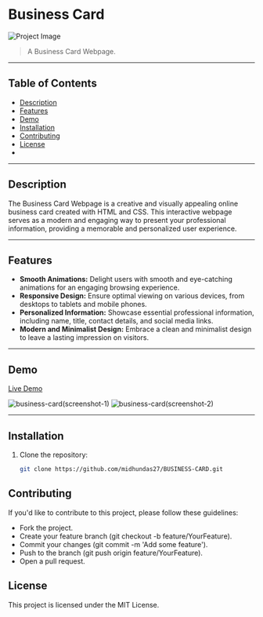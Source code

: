 # Business Card

![Project Image](https://github.com/midhundas27/BUSINESS-CARD/assets/114917096/bdf22b51-a077-410b-82b7-d41e0154c2ec)

> A Business Card Webpage.

---

## Table of Contents

- [Description](#description)
- [Features](#features)
- [Demo](#demo)
- [Installation](#installation)
- [Contributing](#contributing)
- [License](#license)
- 
---

## Description

The Business Card Webpage is a creative and visually appealing online business card created with HTML and CSS. This interactive webpage serves as a modern and engaging way to present your professional information, providing a memorable and personalized user experience.

---

## Features

- **Smooth Animations:** Delight users with smooth and eye-catching animations for an engaging browsing experience.
- **Responsive Design:** Ensure optimal viewing on various devices, from desktops to tablets and mobile phones.
- **Personalized Information:** Showcase essential professional information, including name, title, contact details, and social media links.
- **Modern and Minimalist Design:** Embrace a clean and minimalist design to leave a lasting impression on visitors.
  
---

## Demo


[Live Demo](https://midhundas27.github.io/BUSINESS-CARD)

![business-card(screenshot-1)](https://github.com/midhundas27/BUSINESS-CARD/assets/114917096/33daeba7-b4c7-436c-b07f-efc97217b9d4)
![business-card(screenshot-2)](https://github.com/midhundas27/BUSINESS-CARD/assets/114917096/92760aaf-e28b-4e9e-b503-fb57194c12b3)

---

## Installation

1. Clone the repository:
   ```bash
   git clone https://github.com/midhundas27/BUSINESS-CARD.git

## Contributing

If you'd like to contribute to this project, please follow these guidelines:

- Fork the project.
- Create your feature branch (git checkout -b feature/YourFeature).
- Commit your changes (git commit -m 'Add some feature').
- Push to the branch (git push origin feature/YourFeature).
- Open a pull request.

## License
This project is licensed under the MIT License.
